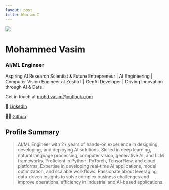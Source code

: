 ```yaml
---
layout: post
title: Who am I
---
```


![](https://avatars.githubusercontent.com/u/110840103?s=400&u=02d55eb1d228040f60b87e248adfa4e4cf052165&v=4)

# Mohammed Vasim

### AI/ML Engineer

Aspiring AI Research Scientist & Future Entrepreneur | AI Engineering | Computer Vision Engineer at ZestIoT | GenAI Developer | Driving Innovation through AI & Data.

Get in touch at [mohd.vasim@outlook.com](mailto:mohd.vasim@outlook.com)

👤 [LinkedIn](https://www.linkedin.com/mohdvasm)

👨‍💻 [Github](https://github.com/mohdvasm)

## Profile Summary

> AI/ML Engineer with 2+ years of hands-on experience in designing, developing, and deploying AI solutions. Skilled in deep learning, natural language processing, computer vision, generative AI, and LLM frameworks. Proficient in Python, PyTorch, TensorFlow, and cloud platforms. Expertise in developing real-time AI applications, model optimization, and scalable workflows. Passionate about leveraging data-driven insights to solve complex business challenges and improve operational efficiency in industrial and AI-based applications.